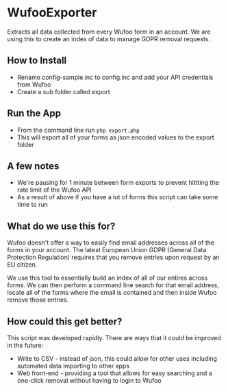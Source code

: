 # WufooExporter
Extracts all data collected from every Wufoo form in an account.  We are using this to create an index of data to manage GDPR removal requests.

## How to Install
- Rename config-sample.inc to config.inc and add your API credentials from Wufoo
- Create a sub folder called export

## Run the App
- From the command line run
`php export.php`
- This will export all of your forms as json encoded values to the export folder

## A few notes
- We're pausing for 1 minute between form exports to prevent hittting the rate limit of the Wufoo API
- As a result of above if you have a lot of forms this script can take some time to run

## What do we use this for?
Wufoo doesn't offer a way to easily find email addresses across all of the forms in your account.  The latest European Union GDPR (General Data Protection Regulation) requires that you remove entries upon request by an EU citizen.

We use this tool to essentially build an index of all of our entires across forms.  We can then perform a command line search for that email address, locate all of the forms where the email is contained and then inside Wufoo remove those entries.

## How could this get better?
This script was developed rapidly.  There are ways that it could be improved in the future:
- Write to CSV - instead of json, this could allow for other uses including automated data importing to other apps
- Web front-end - providing a tool that allows for easy searching and a one-click removal without having to login to Wufoo
